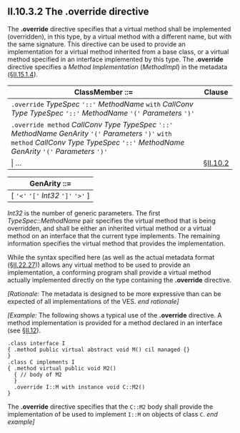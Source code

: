 ## II.10.3.2 The .override directive

The **.override** directive specifies that a virtual method shall be implemented (overridden), in this type, by a virtual method with a different name, but with the same signature. This directive can be used to provide an implementation for a virtual method inherited from a base class, or a virtual method specified in an interface implemented by this type. The **.override** directive specifies a _Method Implementation_ (_MethodImpl_) in the metadata (§[II.15.1.4](ii.15.1.4-method-implementations.md)).

 | ClassMember ::= | Clause
 | ---- | ----
 | `.override` _TypeSpec_ `'::'` _MethodName_ `with` _CallConv_ _Type_ _TypeSpec_ `'::'` _MethodName_ `'('` _Parameters_ `')'`
 | `.override method` _CallConv_ _Type_ _TypeSpec_ `'::'` _MethodName_ _GenArity_ `'('` _Parameters_ `')'` `with method` _CallConv_ _Type_ _TypeSpec_ `'::'` _MethodName_ _GenArity_ `'('` _Parameters_ `')'`
 | \| &hellip; | §[II.10.2](ii.10.2-body-of-a-type-definition.md)

 | GenArity ::=
 | ----
 | [ `'<'` `'['` _Int32_ `']'` `'>'` ]
 
_Int32_ is the number of generic parameters. The first _TypeSpec_::_MethodName_ pair specifies the virtual method that is being overridden, and shall be either an inherited virtual method or a virtual method on an interface that the current type implements. The remaining information specifies the virtual method that provides the implementation.

While the syntax specified here (as well as the actual metadata format (§[II.22.27](ii.22.27-methodimpl-0x19.md))) allows any virtual method to be used to provide an implementation, a conforming program shall provide a virtual method actually implemented directly on the type containing the **.override** directive.

_[Rationale:_ The metadata is designed to be more expressive than can be expected of all implementations of the VES. _end rationale]_

_[Example:_ The following shows a typical use of the **.override** directive. A method implementation is provided for a method declared in an interface (see §[II.12](ii.12-semantics-of-interfaces.md)).

 ```ilasm
 .class interface I
 { .method public virtual abstract void M() cil managed {}
 }
.class C implements I
 { .method virtual public void M2()
   { // body of M2
   }
   .override I::M with instance void C::M2()
 }
 ```

The **.override** directive specifies that the `C::M2` body shall provide the implementation of be used to implement `I::M` on objects of class `C`. _end example]_
